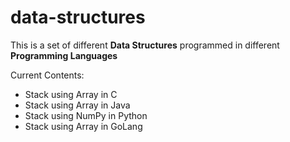 # data-structures

This is a set of different **Data Structures** programmed in different **Programming Languages**

Current Contents:
- Stack using Array in C
- Stack using Array in Java
- Stack using NumPy in Python
- Stack using Array in GoLang
